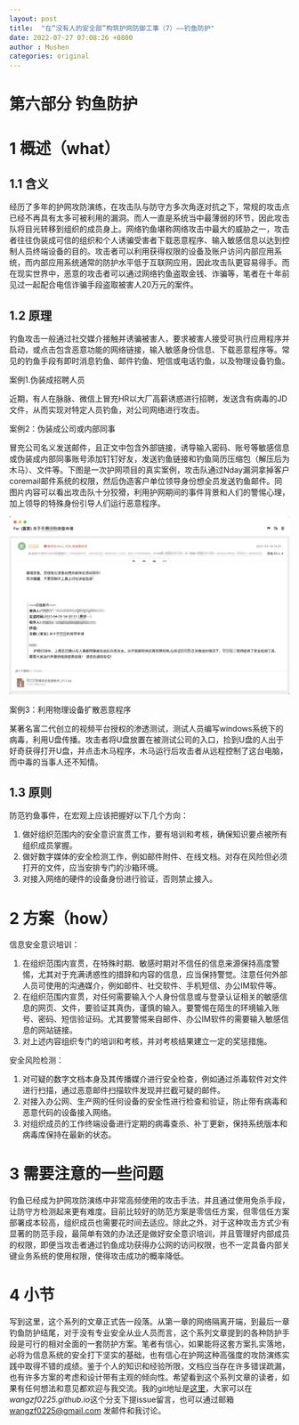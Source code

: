 ```yaml
---
layout: post
title:  "在“没有人的安全部”构筑护网防御工事（7）——钓鱼防护"
date: 2022-07-27 07:08:26 +0800
author : Mushen
categories: original
---
```


# 第六部分 钓鱼防护

# 1 概述（what）

## 1.1 含义

经历了多年的护网攻防演练，在攻击队与防守方多次角逐对抗之下，常规的攻击点已经不再具有太多可被利用的漏洞。而人一直是系统当中最薄弱的环节，因此攻击队将目光转移到组织的成员身上。网络钓鱼堪称网络攻击中最大的威胁之一，攻击者往往伪装成可信的组织和个人诱骗受害者下载恶意程序、输入敏感信息以达到控制人员终端设备的目的。攻击者可以利用获得权限的设备及账户访问内部应用系统，而内部应用系统通常的防护水平低于互联网应用，因此攻击队更容易得手。而在现实世界中，恶意的攻击者可以通过网络钓鱼盗取金钱、诈骗等，笔者在十年前见过一起配合电信诈骗手段盗取被害人20万元的案件。


## 1.2 原理

钓鱼攻击一般通过社交媒介接触并诱骗被害人，要求被害人接受可执行应用程序并启动，或点击包含恶意功能的网络链接，输入敏感身份信息、下载恶意程序等。常见的钓鱼手段有即时消息钓鱼、邮件钓鱼、短信或电话钓鱼，以及物理设备钓鱼。

案例1.伪装成招聘人员

近期，有人在脉脉、微信上冒充HR以大厂高薪诱惑进行招聘，发送含有病毒的JD文件，从而实现对特定人员钓鱼，对公司网络进行攻击。


案例2：伪装成公司或内部同事

冒充公司名义发送邮件，且正文中包含外部链接，诱导输入密码、账号等敏感信息或伪装成内部同事账号添加钉钉好友，发送钓鱼链接和钓鱼简历压缩包（解压后为木马）、文件等。下图是一次护网项目的真实案例，攻击队通过Nday漏洞拿掉客户coremail邮件系统的权限，然后伪造客户单位领导身份想全员发送钓鱼邮件。同图片内容可以看出攻击队十分狡猾，利用护网期间的事件背景和人们的警惕心理，加上领导的特殊身份引导人们运行恶意程序。

![某护网项目钓鱼邮件](/assets/img/fishing-case.jpg) 

案例3：利用物理设备扩散恶意程序

某著名富二代创立的视频平台授权的渗透测试，测试人员编写windows系统下的病毒，利用U盘传播。攻击者将U盘放置在被测试公司的入口，捡到U盘的人出于好奇获得打开U盘，并点击木马程序，木马运行后攻击者从远程控制了这台电脑，而中毒的当事人还不知情。

## 1.3 原则

防范钓鱼事件，在宏观上应该把握好以下几个方向：

1. 做好组织范围内的安全意识宣贯工作，要有培训和考核，确保知识要点被所有组织成员掌握。
2. 做好数字媒体的安全检测工作，例如邮件附件、在线文档。对存在风险但必须打开的文件，应当安排专门的沙箱环境。
3. 对接入网络的硬件的设备身份进行验证，否则禁止接入。

# 2 方案（how）

信息安全意识培训：

1. 在组织范围内宣贯，在特殊时期、敏感时期对不信任的信息来源保持高度警惕，尤其对于充满诱惑性的措辞和内容的信息，应当保持警觉。注意任何外部人员可使用的沟通媒介，例如邮件、社交软件、手机短信、办公IM软件等。
2. 在组织范围内宣贯，对任何需要输入个人身份信息或与登录认证相关的敏感信息的网页、文件，要验证其真伪，谨慎的输入。要警惕在陌生的环境输入账号、密码、短信验证码。尤其要警惕来自邮件、办公IM软件的需要输入敏感信息的网站链接。
3. 对上述内容组织专门的培训和考核，并对考核结果建立一定的奖惩措施。

安全风险检测：

1. 对可疑的数字文档本身及其传播媒介进行安全检查，例如通过杀毒软件对文件进行扫描，通过恶意邮件扫描软件发现并拦截可疑的邮件。
2. 对接入办公网、生产网的任何设备的安全性进行检查和验证，防止带有病毒和恶意代码的设备接入网络。
3. 对组织成员的工作终端设备进行定期的病毒查杀、补丁更新，保持系统版本和病毒库保持在最新的状态。


# 3 需要注意的一些问题

钓鱼已经成为护网攻防演练中非常高频使用的攻击手法，并且通过使用免杀手段，让防守方检测起来更有难度。目前比较好的防范方案是零信任方案，但零信任方案部署成本较高，组织成员也需要花时间去适应。除此之外，对于这种攻击方式少有显著的防范手段，最简单有效的办法还是做好安全意识培训，并且管理好内部成员的权限，即便当攻击者通过钓鱼成功获得办公网的访问权限，也不一定具备内部关键业务系统的使用权限，使得攻击成功的概率降低。

# 4 小节

写到这里，这个系列的文章正式告一段落。从第一章的网络隔离开端，到最后一章钓鱼防护结尾，对于没有专业安全从业人员而言，这个系列文章提到的各种防护手段是可行的相对全面的一套防护方案。笔者有信心，如果能将这套方案扎实落地，必将为信息系统的安全打下坚实的基础，也有信心在护网这种高强度的攻防演练实践中取得不错的成绩。鉴于个人的知识和经验所限，文档应当存在许多错误疏漏，也有许多方案的考虑和设计带有主观的倾向性。希望看到这个系列文章的读者，如果有任何想法和意见都欢迎与我交流。我的git地址是[这里](https://github.com/wangzf0225)，大家可以在*wangzf0225.github.io*这个分支下提issue留言，也可以通过邮箱 wangzf0225@gmail.com 发邮件和我讨论。



